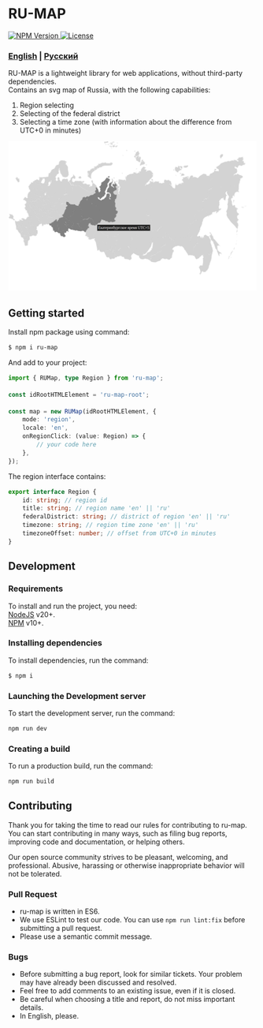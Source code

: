 # RU-MAP

<a href="https://www.npmjs.com/package/ru-map">
    <img 
        src="https://img.shields.io/npm/v/ru-map.svg?style=flat-square&colorB=51C838"
        alt="NPM Version"
    />
</a>
<a href="https://github.com/iamkun/dayjs/blob/master/LICENSE">
    <img
        src="https://img.shields.io/badge/license-MIT-brightgreen.svg?style=flat-square" alt="License"
    />
</a>

### [English](./README.md) | [Русский](./docs/README_RU.md)

RU-MAP is a lightweight library for web applications, without third-party dependencies.<br/>
Contains an svg map of Russia, with the following capabilities:
1) Region selecting
2) Selecting of the federal district
3) Selecting a time zone (with information about the difference from UTC+0 in minutes)

![Image](./docs/Preview.png)

## Getting started
Install npm package using command:
```sh
$ npm i ru-map
```

And add to your project:
```typescript
import { RUMap, type Region } from 'ru-map';

const idRootHTMLElement = 'ru-map-root';

const map = new RUMap(idRootHTMLElement, { 
    mode: 'region',
    locale: 'en',
    onRegionClick: (value: Region) => {
        // your code here
    }, 
});
```
The region interface contains:
```typescript
export interface Region {
    id: string; // region id
    title: string; // region name 'en' || 'ru'
    federalDistrict: string; // district of region 'en' || 'ru'
    timezone: string; // region time zone 'en' || 'ru'
    timezoneOffset: number; // offset from UTC+0 in minutes
}
```

## Development

### Requirements
To install and run the project, you need:<br/>
[NodeJS](https://nodejs.org/) v20+.<br/>
[NPM](https://www.npmjs.com/) v10+.

### Installing dependencies
To install dependencies, run the command:
```sh
$ npm i
```

### Launching the Development server
To start the development server, run the command:
```sh
npm run dev
```

### Creating a build
To run a production build, run the command:
```sh
npm run build
```

## Contributing
Thank you for taking the time to read our rules for contributing to ru-map. You can start contributing in many ways, such as filing bug reports, improving code and documentation, or helping others.

Our open source community strives to be pleasant, welcoming, and professional. Abusive, harassing or otherwise inappropriate behavior will not be tolerated.

### Pull Request
* ru-map is written in ES6.
* We use ESLint to test our code. You can use `npm run lint:fix` before submitting a pull request.
* Please use a semantic commit message.

### Bugs
* Before submitting a bug report, look for similar tickets. Your problem may have already been discussed and resolved.
* Feel free to add comments to an existing issue, even if it is closed.
* Be careful when choosing a title and report, do not miss important details.
* In English, please.
